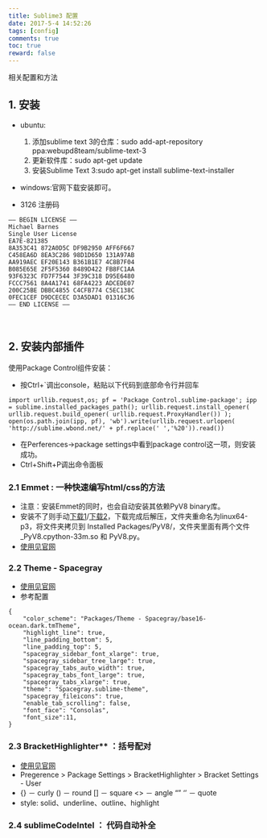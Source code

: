 ```yaml
---
title: Sublime3 配置
date: 2017-5-4 14:52:26
tags: [config]
comments: true
toc: true
reward: false
---
```

相关配置和方法<!--more-->

## 1. 安装
- ubuntu: 
   1. 添加sublime text 3的仓库：sudo add-apt-repository ppa:webupd8team/sublime-text-3
   2. 更新软件库：sudo apt-get update
   3. 安装Sublime Text 3:sudo apt-get install sublime-text-installer

- windows:官网下载安装即可。
- 3126 注册码

```
—– BEGIN LICENSE —–
Michael Barnes
Single User License
EA7E-821385
8A353C41 872A0D5C DF9B2950 AFF6F667
C458EA6D 8EA3C286 98D1D650 131A97AB
AA919AEC EF20E143 B361B1E7 4C8B7F04
B085E65E 2F5F5360 8489D422 FB8FC1AA
93F6323C FD7F7544 3F39C318 D95E6480
FCCC7561 8A4A1741 68FA4223 ADCEDE07
200C25BE DBBC4855 C4CFB774 C5EC138C
0FEC1CEF D9DCECEC D3A5DAD1 01316C36
—— END LICENSE ——
```

&nbsp;
## 2. 安装内部插件
  使用Package Control组件安装：   
  - 按Ctrl+`调出console，粘贴以下代码到底部命令行并回车
  ```
  import urllib.request,os; pf = 'Package Control.sublime-package'; ipp = sublime.installed_packages_path(); urllib.request.install_opener( urllib.request.build_opener( urllib.request.ProxyHandler()) ); open(os.path.join(ipp, pf), 'wb').write(urllib.request.urlopen( 'http://sublime.wbond.net/' + pf.replace(' ','%20')).read()) 
  ```
  - 在Perferences->package settings中看到package control这一项，则安装成功。
  - Ctrl+Shift+P调出命令面板

### 2.1 Emmet : 一种快速编写html/css的方法

- 注意：安装Emmet的同时，也会自动安装其依赖PyV8 binary库。
- 安装不了则手动[下载1](https://github.com/emmetio/pyv8-binaries#readme)/[下载2](http://www.qingzz.cn/sublimeText_Emmet_PyV8)，下载完成后解压，文件夹重命名为linux64-p3，将文件夹拷贝到 Installed Packages/PyV8/，文件夹里面有两个文件 _PyV8.cpython-33m.so 和 PyV8.py。
- [使用见官网](https://docs.emmet.io/cheat-sheet/)


### 2.2 Theme - Spacegray
- [使用见官网](http://kkga.github.io/spacegray/)
- 参考配置
```
{
	"color_scheme": "Packages/Theme - Spacegray/base16-ocean.dark.tmTheme",
	"highlight_line": true,
	"line_padding_bottom": 5,
	"line_padding_top": 5,
	"spacegray_sidebar_font_xlarge": true,
	"spacegray_sidebar_tree_large": true,
	"spacegray_tabs_auto_width": true,
	"spacegray_tabs_font_large": true,
	"spacegray_tabs_xlarge": true,
	"theme": "Spacegray.sublime-theme",
	"spacegray_fileicons": true,
	"enable_tab_scrolling": false,
	"font_face": "Consolas",
	"font_size":11,
}
```

### 2.3 BracketHighlighter** ：括号配对
- [使用见官网](http://facelessuser.github.io/BracketHighlighter/)
- Pregerence > Package Settings > BracketHighlighter > Bracket Settings - User
- {} － curly  () － round  [] － square <> － angle “” ‘’ － quote
- style: solid、underline、outline、highlight

### 2.4 sublimeCodeIntel ： 代码自动补全